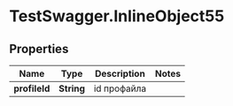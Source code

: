 # TestSwagger.InlineObject55

## Properties

Name | Type | Description | Notes
------------ | ------------- | ------------- | -------------
**profileId** | **String** | id профайла | 


